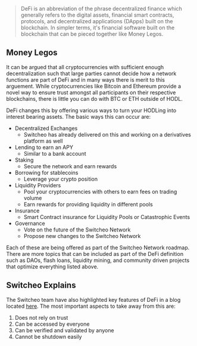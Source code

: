 > DeFi is an abbreviation of the phrase decentralized finance which generally refers to the digital assets, financial smart contracts, protocols, and decentralized applications (DApps) built on the blockchain. In simpler terms, it's financial software built on the blockchain that can be pieced together like Money Legos.

## Money Legos

It can be argued that all cryptocurrencies with sufficient enough decentralization such that large parties cannot decide how a network functions are part of DeFi and in many ways there is merit to this arguement. While cryptocurrencies like Bitcoin and Ethereum provide a novel way to ensure trust amongst all participants on their respective blockchains, there is little you can do with BTC or ETH outside of HODL.

DeFi changes this by offering various ways to turn your HODLing into interest bearing assets. The basic ways this can occur are:

- Decentralized Exchanges
  - Switcheo has already delivered on this and working on a derivatives platform as well
- Lending to earn an APY
  - Similar to a bank account
- Staking
  - Secure the network and earn rewards
- Borrowing for stablecoins
  - Leverage your crypto position
- Liquidity Providers
  - Pool your cryptocurrencies with others to earn fees on trading volume
  - Earn rewards for providing liquidity in different pools
- Insurance
  - Smart Contract insurance for Liquidity Pools or Catastrophic Events
- Governance
  - Vote on the future of the Switcheo Network
  - Propose new changes to the Switcheo Network

Each of these are being offered as part of the Switcheo Network roadmap. There are more topics that can be included as part of the DeFi definition such as DAOs, flash loans, liquidity mining, and community driven projects that optimize everything listed above.

## Switcheo Explains

The Switcheo team have also highlighted key features of DeFi in a blog located [here](https://blog.switcheo.network/switcheo-discovery-defi/). The most important aspects to take away from this are:

1. Does not rely on trust
2. Can be accessed by everyone
3. Can be verified and validated by anyone
4. Cannot be shutdown easily